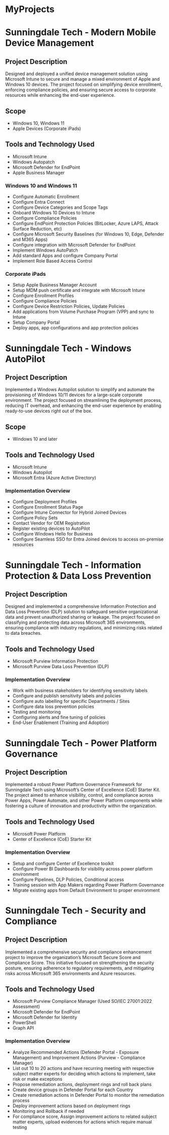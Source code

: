 # MyProjects

# Sunningdale Tech - Modern Mobile Device Management
## Project Description

Designed and deployed a unified device management solution using Microsoft Intune to secure and manage a mixed environment of Apple and Windows 10 devices. The project focused on simplifying device enrollment, enforcing compliance policies, and ensuring secure access to corporate resources while enhancing the end-user experience.

## Scope
- Windows 10, Windows 11
- Apple Devices (Corporate iPads)

## Tools and Technology Used
- Microsoft Intune
- Windows Autopatch
- Microsoft Defender for EndPoint
- Apple Business Manager

### Windows 10 and Windows 11

- Configure Automatic Enrollment
- Configure Entra Connect
- Configure Device Categories and Scope Tags
- Onboard Windows 10 Devices to Intune
- Configure Compliance Policies
- Configure EndPoint Protection Policies (BitLocker, Azure LAPS, Attack Surface Reduction, etc)
- Configure Microsoft Security Baselines (for Windows 10, Edge, Defender and M365 Apps)
- Configure integration with Microsoft Defender for EndPoint
- Implement Windows AutoPatch
- Add standard Apps and configure Company Portal
- Implement Role Based Access Control

### Corporate iPads
- Setup Apple Business Manager Account
- Setup MDM push certificate and integrate with Microsoft Intune
- Configure Enrollment Profiles
- Configure Compliance Policies
- Configure Device Restriction Policies, Update Policies
- Add applications from Volume Purchase Program (VPP) and sync to Intune
- Setup Company Portal
- Deploy apps, app configurations and app protection policies

# Sunningdale Tech - Windows AutoPilot 

## Project Description
Implemented a Windows Autopilot solution to simplify and automate the provisioning of Windows 10/11 devices for a large-scale corporate environment. The project focused on streamlining the deployment process, reducing IT overhead, and enhancing the end-user experience by enabling ready-to-use devices right out of the box.

## Scope
- Windows 10 and later
  
## Tools and Technology Used
- Microsoft Intune
- Windows Autopilot
- Microsoft Entra (Azure Active Directory)

### Implementation Overview
- Configure Deployment Profiles
- Configure Enrollment Status Page
- Configure Intune Connector for Hybrid Joined Devices
- Configure Policy Sets 
- Contact Vendor for OEM Registration
- Register existing devices to AutoPilot
- Configure Windows Hello for Business
- Configure Seamless SSO for Entra Joined devices to access on-premise resources


# Sunningdale Tech - Information Protection & Data Loss Prevention

## Project Description
Designed and implemented a comprehensive Information Protection and Data Loss Prevention (DLP) solution to safeguard sensitive organizational data and prevent unauthorized sharing or leakage. The project focused on classifying and protecting data across Microsoft 365 environments, ensuring compliance with industry regulations, and minimizing risks related to data breaches.

  
## Tools and Technology Used
- Microsoft Purview Information Protection
- Microsoft Purview Data Loss Prevention (DLP)

### Implementation Overview
- Work with business stakeholders for identifying sensitivity labels
- Configure and publish sensitivity labels and policies
- Configure auto labelling for specific Departments / Sites
- Configure data loss prevention policies
- Testing and monitoring
- Configuring alerts and fine tuning of policies
- End-User Enablement (Training and Adoption)

# Sunningdale Tech - Power Platform Governance

## Project Description
Implemented a robust Power Platform Governance Framework for Sunningdale Tech using Microsoft’s Center of Excellence (CoE) Starter Kit. The project aimed to enhance visibility, control, and compliance across Power Apps, Power Automate, and other Power Platform components while fostering a culture of innovation and productivity within the organization.

## Tools and Technology Used
- Microsoft Power Platform
- Center of Excellence (CoE) Starter Kit

### Implementation Overview
- Setup and configure Center of Excellence toolkit
- Configure Power BI Dashboards for visibility across power platform environment
- Configure Pipelines, DLP Policies, Conditional access  
- Training session with App Makers regarding Power Platform Governance
- Migrate existing apps from Default Environment to proper environment 


# Sunningdale Tech - Security and Compliance

## Project Description
Implemented a comprehensive security and compliance enhancement project to improve the organization’s Microsoft Secure Score and Compliance Score. This initiative focused on strengthening the security posture, ensuring adherence to regulatory requirements, and mitigating risks across Microsoft 365 environments and Azure resources.

## Tools and Technology Used
- Microsoft Purview Compliance Manager (Used SO/IEC 27001:2022 Assessment)
- Microsoft Defender for EndPoint
- Microsoft Defender for Identity
- PowerShell
- Graph API

### Implementation Overview
- Analyze Recommended Actions (Defender Portal - Exposure Management) and Improvement Actions (Purview - Compliance Manager)
- List out 10 to 20 actions and have recurring meeting with respective subject matter experts for deciding which actions to implement, take risk or make exceptions
- Propose remediation actions, deployment rings and roll back plans
- Create device groups in Defender Portal for each Country
- Create remediation actions in Defender Portal to monitor the remediation process
- Deploy improvement actions based on deployment rings
- Monitoring and Rollback if needed
- For compliance score, Assign improvement actions to related subject matter experts, upload evidences for actions which require manual testing












